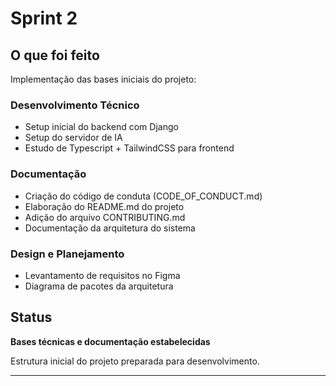 # Sprint 2

## O que foi feito

Implementação das bases iniciais do projeto:

### Desenvolvimento Técnico
- Setup inicial do backend com Django
- Setup do servidor de IA
- Estudo de Typescript + TailwindCSS para frontend

### Documentação
- Criação do código de conduta (CODE_OF_CONDUCT.md)
- Elaboração do README.md do projeto
- Adição do arquivo CONTRIBUTING.md
- Documentação da arquitetura do sistema

### Design e Planejamento
- Levantamento de requisitos no Figma
- Diagrama de pacotes da arquitetura

## Status

**Bases técnicas e documentação estabelecidas**

Estrutura inicial do projeto preparada para desenvolvimento.

---
